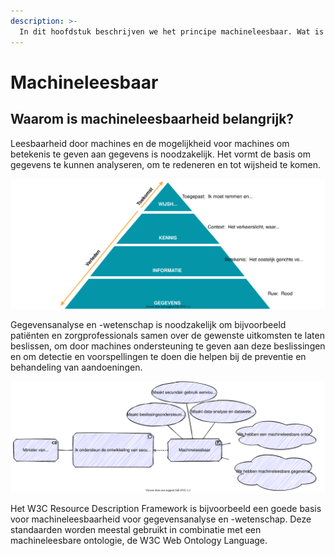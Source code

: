 ```yaml
---
description: >-
  In dit hoofdstuk beschrijven we het principe machineleesbaar. Wat is de motivatie voor machineleesbaarheid?
---
```


# Machineleesbaar

## Waarom is machineleesbaarheid belangrijk?

Leesbaarheid door machines en de mogelijkheid voor machines om betekenis te geven aan gegevens is noodzakelijk. Het vormt de basis om gegevens te kunnen analyseren, om te redeneren en tot wijsheid te komen. 

![De driehoek van gegevens naar wijsheid](../.gitbook/assets/motivation/wisdom.svg)

Gegevensanalyse en -wetenschap is noodzakelijk om bijvoorbeeld patiënten en zorgprofessionals samen over de gewenste uitkomsten te laten beslissen, om door machines ondersteuning te geven aan deze beslissingen en om detectie en voorspellingen te doen die helpen bij de preventie en behandeling van aandoeningen.

![De motivatie voor machineleesbaar](../.gitbook/assets/motivation/machinereadability.svg)

Het W3C Resource Description Framework is bijvoorbeeld een goede basis voor machineleesbaarheid voor gegevensanalyse en -wetenschap. Deze standaarden worden meestal gebruikt in combinatie met een machineleesbare ontologie, de W3C Web Ontology Language. 


